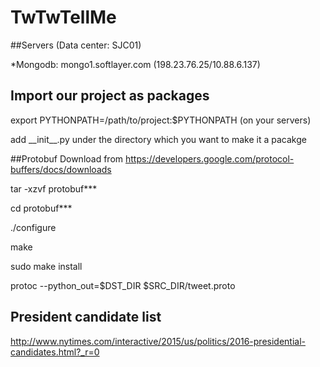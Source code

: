 # TwTwTellMe

##Servers (Data center: SJC01)

*Mongodb: mongo1.softlayer.com (198.23.76.25/10.88.6.137)

## Import our project as packages
export PYTHONPATH=/path/to/project:$PYTHONPATH (on your servers)

add \_\_init\_\_.py under the directory which you want to make it a pacakge

##Protobuf
Download from https://developers.google.com/protocol-buffers/docs/downloads

tar -xzvf protobuf***

cd protobuf***

./configure

make

sudo make install

protoc --python_out=$DST_DIR $SRC_DIR/tweet.proto

## President candidate list
http://www.nytimes.com/interactive/2015/us/politics/2016-presidential-candidates.html?_r=0
